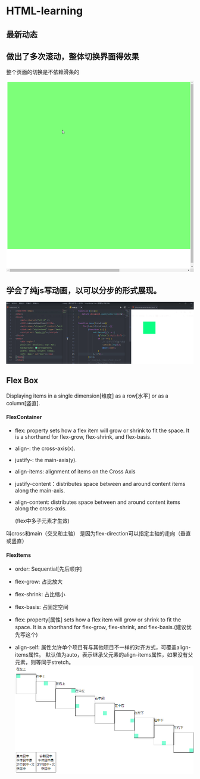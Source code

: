 # HTML-learning
## 最新动态

## 做出了多次滚动，整体切换界面得效果

整个页面的切换是不依赖滑条的

<img src='./swicher.gif'>

## 学会了纯js写动画，以可以分步的形式展现。
<img src="./MoveAnimation.gif">

## Flex Box

Displaying items in a single dimension[维度]
as a row[水平] or as a column[竖直].

#### FlexContainer

* flex: property sets how a flex item will grow or
  shrink to fit the space. It is a shorthand for
  flex-grow, flex-shrink, and flex-basis.

* align-: the cross-axis(x).  

* justify-: the main-axis(y).

* align-items: alignment of items on the Cross Axis

* justify-content：distributes space between and
  around content items along the main-axis.

* align-content: distributes space between and
  around content items along the cross-axis.

  (flex中多子元素才生效)

叫cross和main（交叉和主轴）
是因为flex-direction可以指定主轴的走向（垂直或竖直）

#### FlexItems

* order: Sequential[先后顺序]

* flex-grow: 占比放大

* flex-shrink: 占比缩小

* flex-basis: 占固定空间

* flex: property[属性] sets how a flex item will grow or
  shrink to fit the space. It is a shorthand for
  flex-grow, flex-shrink, and flex-basis.(建议优先写这个)

* align-self: 属性允许单个项目有与其他项目不一样的对齐方式，可覆盖align-items属性。
  默认值为auto，表示继承父元素的align-items属性，如果没有父元素，则等同于stretch。
  <img src='./FlexBox.png'>
